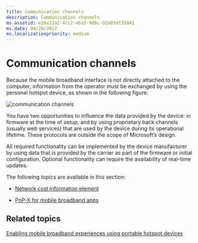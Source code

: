 ```yaml
---
title: Communication channels
description: Communication channels
ms.assetid: e26e22a2-4cc2-46a2-9d6c-02ab5df35041
ms.date: 04/20/2017
ms.localizationpriority: medium
---
```


# Communication channels


Because the mobile broadband interface is not directly attached to the computer, information from the operator must be exchanged by using the personal hotspot device, as shown in the following figure:

![communication channels](images/fig1-mb-commchannels.jpg)

You have two opportunities to influence the data provided by the device: in firmware at the time of setup, and by using proprietary back channels (usually web services) that are used by the device during its operational lifetime. These protocols are outside the scope of Microsoft’s design.

All required functionality can be implemented by the device manufacturer by using data that is provided by the carrier as part of the firmware or initial configuration. Optional functionality can require the availability of real-time updates.

The following topics are available in this section:

-   [Network cost information element](network-cost-information-element.md)

-   [PnP-X for mobile broadband apps](pnp-x-for-mobile-broadband-apps.md)

## <span id="related_topics"></span>Related topics


[Enabling mobile broadband experiences using portable hotspot devices](enabling-mobile-broadband-experiences-using-portable-hotspot-devices.md)

 

 






